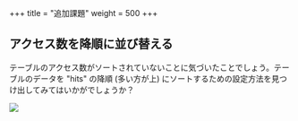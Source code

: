 +++
title = "追加課題"
weight = 500
+++

## アクセス数を降順に並び替える

テーブルのアクセス数がソートされていないことに気づいたことでしょう。テーブルのデータを "hits" の降順 (多い方が上) にソートするための設定方法を見つけ出してみてはいかがでしょうか？

![](./viewer2.png)